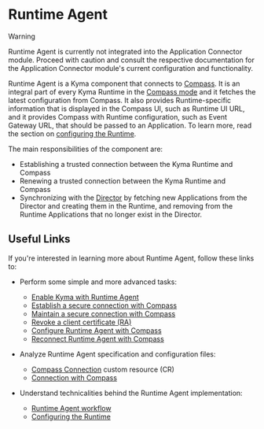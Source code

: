 # Runtime Agent

> [!WARNING]
> Runtime Agent is currently not integrated into the Application Connector module. Proceed with caution and consult the respective documentation for the Application Connector module's current configuration and functionality. 

Runtime Agent is a Kyma component that connects to [Compass](https://github.com/kyma-incubator/compass). It is an integral part of every Kyma Runtime in the [Compass mode](README.md) and it fetches the latest configuration from Compass. It also provides Runtime-specific information that is displayed in the Compass UI, such as Runtime UI URL, and it provides Compass with Runtime configuration, such as Event Gateway URL, that should be passed to an Application. To learn more, read the section on [configuring the Runtime](technical-reference/07-20-configuring-runtime.md).

The main responsibilities of the component are:
- Establishing a trusted connection between the Kyma Runtime and Compass
- Renewing a trusted connection between the Kyma Runtime and Compass
- Synchronizing with the [Director](https://github.com/kyma-incubator/compass/blob/master/docs/compass/02-01-components.md#director) by fetching new Applications from the Director and creating them in the Runtime, and removing from the Runtime Applications that no longer exist in the Director.

## Useful Links

If you're interested in learning more about Runtime Agent, follow these links to:

- Perform some simple and more advanced tasks:

    - [Enable Kyma with Runtime Agent](02-20-enable-kyma-with-runtime-agent.md)
    - [Establish a secure connection with Compass](tutorials/01-60-establish-secure-connection-with-compass.md)
    - [Maintain a secure connection with Compass](tutorials/01-70-maintain-secure-connection-with-compass.md)
    - [Revoke a client certificate (RA)](tutorials/01-80-revoke-client-certificate.md)
    - [Configure Runtime Agent with Compass](tutorials/01-90-configure-runtime-agent-with-compass.md)
    - [Reconnect Runtime Agent with Compass](tutorials/01-100-reconnect-runtime-agent-with-compass.md)
    
- Analyze Runtime Agent specification and configuration files:

    - [Compass Connection](resources/06-20-compassconnection.md) custom resource (CR)
    - [Connection with Compass](technical-reference/05-20-connection-with-compass.md) 

- Understand technicalities behind the Runtime Agent implementation:

    - [Runtime Agent workflow](technical-reference/04-30-runtime-agent-workflow.md)
    - [Configuring the Runtime](technical-reference/07-20-configuring-runtime.md)